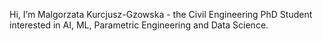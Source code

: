 Hi, I’m Malgorzata Kurcjusz-Gzowska - the Civil Engineering PhD Student interested in AI, ML, Parametric Engineering and Data Science. 

<!---
MKurcjusz/MKurcjusz is a ✨ special ✨ repository because its `README.md` (this file) appears on your GitHub profile.
You can click the Preview link to take a look at your changes.
--->
